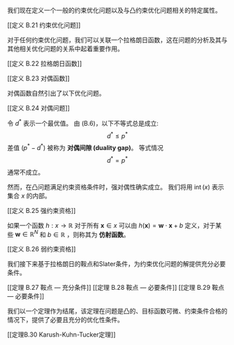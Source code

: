 我们现在定义一个一般的约束优化问题以及与凸约束优化问题相关的特定属性。

[[定义 B.21 约束优化问题]]

对于任何约束优化问题，我们可以关联一个拉格朗日函数，这在问题的分析及其与其他相关优化问题的关系中起着重要作用。

[[定义 B.22 拉格朗日函数]]

[[定义 B.23 对偶函数]]

对偶函数自然引出了以下优化问题。

[[定义 B.24 对偶问题]]

令 ${d}^{ * }$ 表示一个最优值。
由 (B.6)，以下不等式总是成立:
$$
{d}^{ * } \leq {p}^{ * } \tag{weak duality.}
$$
差值 $\left( {{p}^{ * } - {d}^{ * }}\right)$ 被称为 **对偶间隙 (duality gap)**。
等式情况
$$
{d}^{ * } = {p}^{ * } \tag{strong duality}
$$
通常不成立。

然而，在凸问题满足约束资格条件时，强对偶性确实成立。
我们将用 $\operatorname{int}\left( x\right)$ 表示集合 $x$ 的内部。

[[定义 B.25 强约束资格]]

如果一个函数 $h : x \rightarrow \mathbb{R}$ 对于所有 $\mathbf{x} \in x$ 可以由 $h\left( \mathbf{x}\right) = \mathbf{w} \cdot \mathbf{x} + b$ 定义，对于某些 $\mathbf{w} \in {\mathbb{R}}^{N}$ 和 $b \in \mathbb{R}$ ，则称其为 **仿射函数**。

[[定义 B.26 弱约束资格]]

我们接下来基于拉格朗日的鞍点和Slater条件，为约束优化问题的解提供充分必要条件。

[[定理 B.27 鞍点 — 充分条件]]
[[定理 B.28 鞍点 — 必要条件]]
[[定理 B.29 鞍点 — 必要条件]]

我们以一个定理作为结尾，该定理在问题是凸的、目标函数可微、约束条件合格的情况下，提供了必要且充分的优化性条件。

[[定理B.30 Karush-Kuhn-Tucker定理]]